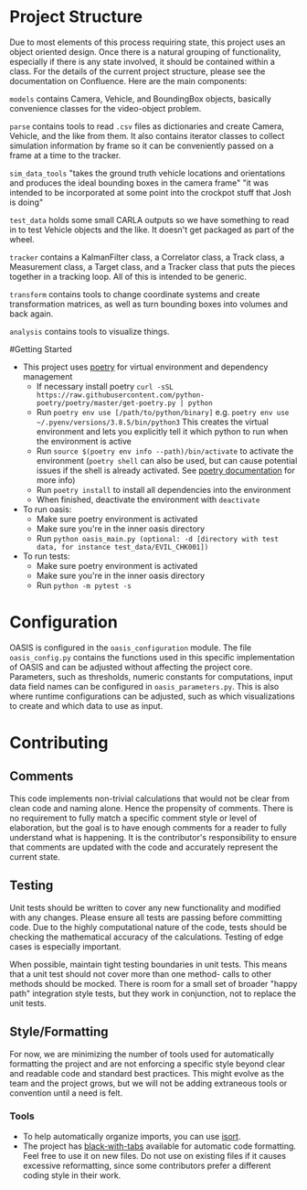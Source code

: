 # Project Structure
Due to most elements of this process requiring state, this project uses an object oriented design.
Once there is a natural grouping of functionality, especially if there is any state involved,
it should be contained within a class.
For the details of the current project structure, please see the documentation on Confluence.
Here are the main components:

`models` contains Camera, Vehicle, and BoundingBox objects, basically convenience classes for the video-object problem.

`parse` contains tools to read `.csv` files as dictionaries and create Camera, Vehicle, and the like from them. It also contains iterator classes to collect simulation information by frame so it can be conveniently passed on a frame at a time to the tracker.

`sim_data_tools` "takes the ground truth vehicle locations and orientations and produces the ideal bounding boxes in the camera frame" "it was intended to be incorporated at some point into the crockpot stuff that Josh is doing"

`test_data` holds some small CARLA outputs so we have something to read in to test Vehicle objects and the like. It doesn't get packaged as part of the wheel.

`tracker` contains a KalmanFilter class, a Correlator class, a Track class, a Measurement class, a Target class, and a Tracker class that puts the pieces together in a tracking loop. All of this is intended to be generic.

`transform` contains tools to change coordinate systems and create transformation matrices, as well as turn bounding boxes into volumes and back again.

`analysis` contains tools to visualize things.


#Getting Started

* This project uses [poetry](https://github.com/python-poetry/poetry) for virtual environment and dependency management
    * If necessary install poetry
    `curl -sSL https://raw.githubusercontent.com/python-poetry/poetry/master/get-poetry.py | python`
    * Run `poetry env use [/path/to/python/binary]` e.g. `poetry env use ~/.pyenv/versions/3.8.5/bin/python3`
    This creates the virtual environment and lets you explicitly tell it which python to run when the environment is active
    * Run `source $(poetry env info --path)/bin/activate` to activate the environment (`poetry shell` can also be used,
     but can cause potential issues if the shell is already activated. See
     [poetry documentation](https://python-poetry.org/docs/basic-usage/#activating-the-virtual-environment) for more info)
    * Run `poetry install` to install all dependencies into the environment
    * When finished, deactivate the environment with `deactivate`
* To run oasis:
    * Make sure poetry environment is activated
    * Make sure you're in the inner oasis directory
    * Run `python oasis_main.py (optional: -d [directory with test data, for instance test_data/EVIL_CHK001])`
* To run tests:
    * Make sure poetry environment is activated
    * Make sure you're in the inner oasis directory
    * Run `python -m pytest -s`


# Configuration
OASIS is configured in the `oasis_configuration` module. The file `oasis_config.py` contains
the functions used in this specific implementation of OASIS and can be adjusted without affecting the project core.
Parameters, such as thresholds, numeric constants for computations, input data field names
can be configured in `oasis_parameters.py`.
This is also where runtime configurations can be adjusted, such as which visualizations to create and which data to use as input.


# Contributing

## Comments
This code implements non-trivial calculations that would not be clear from clean code and naming alone.
Hence the propensity of comments. There is no requirement to fully match a specific comment style or level of elaboration,
but the goal is to have enough comments for a reader to fully understand what is happening.
It is the contributor's responsibility to ensure that comments are updated with the code
and accurately represent the current state.

## Testing
Unit tests should be written to cover any new functionality and modified with any changes.
Please ensure all tests are passing before committing code.
Due to the highly computational nature of the code, tests should be checking the mathematical accuracy of the
calculations. Testing of edge cases is especially important.

When possible, maintain tight testing boundaries in unit tests. This means that a unit test should not cover more
than one method- calls to other methods should be mocked.
There is room for a small set of broader "happy path" integration style tests, but they work in conjunction, not to replace the unit tests.

## Style/Formatting
For now, we are minimizing the number of tools used for automatically formatting the project
and are not enforcing a specific style beyond clear and readable code and standard best practices.
This might evolve as the team and the project grows, but we will not be adding extraneous tools or convention
until a need is felt.

### Tools
* To help automatically organize imports, you can use [isort](https://pypi.org/project/isort/).
* The project has [black-with-tabs](https://pypi.org/project/black-with-tabs/) available for automatic code formatting. Feel free to use it on new files.
Do not use on existing files if it causes excessive reformatting, since some contributors prefer a different coding style in their work.

